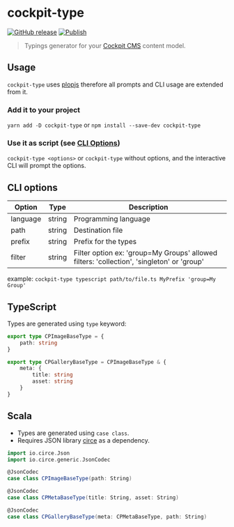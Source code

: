 # cockpit-type

[![GitHub release](https://img.shields.io/github/v/release/marcodaniels/cockpit-type?include_prereleases)](https://www.npmjs.com/package/cockpit-type)
[![Publish](https://github.com/marcodaniels/cockpit-type/workflows/Publish/badge.svg)](https://github.com/MarcoDaniels/cockpit-type/releases)

> Typings generator for your [Cockpit CMS](https://getcockpit.com/) content model.

## Usage

`cockpit-type` uses [plopjs](https://plopjs.com/documentation) therefore all prompts and CLI usage are extended from it.

### Add it to your project

`yarn add -D cockpit-type` or `npm install --save-dev cockpit-type`

### Use it as script (see [CLI Options](#CLI-options))

`cockpit-type <options>` or `cockpit-type` without options, and the interactive CLI will prompt the options.

## CLI options

| Option   |  Type  | Description                                                                               |
| -------- | :----: | ----------------------------------------------------------------------------------------- |
| language | string | Programming language                                                                      |
| path     | string | Destination file                                                                          |
| prefix   | string | Prefix for the types                                                                      |
| filter   | string | Filter option ex: 'group=My Groups' allowed filters: 'collection', 'singleton' or 'group' |

example: `cockpit-type typescript path/to/file.ts MyPrefix 'group=My Group'`

## TypeScript

Types are generated using `type` keyword:

```typescript
export type CPImageBaseType = {
    path: string
}

export type CPGalleryBaseType = CPImageBaseType & {
    meta: {
        title: string
        asset: string
    }
}
```

## Scala

-   Types are generated using `case class`.
-   Requires JSON library [circe](https://circe.github.io/circe/) as a dependency.

```scala
import io.circe.Json
import io.circe.generic.JsonCodec

@JsonCodec
case class CPImageBaseType(path: String)

@JsonCodec
case class CPMetaBaseType(title: String, asset: String)

@JsonCodec
case class CPGalleryBaseType(meta: CPMetaBaseType, path: String)
```
